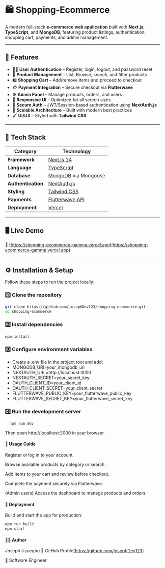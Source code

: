 # 🛍️ Shopping-Ecommerce

A modern full-stack **e-commerce web application** built with **Next.js**, **TypeScript**, and **MongoDB**, featuring product listings, authentication, shopping cart, payments, and admin management.

---

## 🚀 Features

- 🧑‍💻 **User Authentication** – Register, login, logout, and password reset
- 🛒 **Product Management** – List, Browse, search, and filter products
- 🛍️ **Shopping Cart** – Add/remove items and proceed to checkout
- 💳 **Payment Integration** – Secure checkout via **Flutterwave**
- ⚙️ **Admin Panel** – Manage products, orders, and users
- 📱 **Responsive UI** – Optimized for all screen sizes
- 🔐 **Secure Auth** – JWT/Session-based authentication using **NextAuth.js**
- 🧩 **Scalable Architecture** – Built with modern best practices
- 🖌️ **UI/UX** – Styled with **Tailwind CSS**

---

## 🧰 Tech Stack

| Category           | Technology                                       |
| ------------------ | ------------------------------------------------ |
| **Framework**      | [Next.js 14](https://nextjs.org/)                |
| **Language**       | [TypeScript](https://www.typescriptlang.org/)    |
| **Database**       | [MongoDB](https://www.mongodb.com/) via Mongoose |
| **Authentication** | [NextAuth.js](https://next-auth.js.org/)         |
| **Styling**        | [Tailwind CSS](https://tailwindcss.com/)         |
| **Payments**       | [Flutterwave API](https://flutterwave.com/)      |
| **Deployment**     | [Vercel](https://vercel.com/)                    |

---

## 🖥️ Live Demo

🔗 [https://shopping-ecommerce-gamma.vercel.app](https://shopping-ecommerce-gamma.vercel.app)

---

## ⚙️ Installation & Setup

Follow these steps to run the project locally:

### 1️⃣ Clone the repository

```bash
git clone https://github.com/josephDev123/shopping-ecommerce.git
cd shopping-ecommerce
```

### 2️⃣ Install dependencies

```bash
npm install
```

### 3️⃣ Configure environment variables

- Create a .env file in the project root and add:
- MONGODB_URI=your_mongodb_uri
- NEXTAUTH_URL=http://localhost:3000
- NEXTAUTH_SECRET=your_secret_key
- OAUTH_CLIENT_ID=your_client_id
- OAUTH_CLIENT_SECRET=your_client_secret
- FLUTTERWAVE_PUBLIC_KEY=your_flutterwave_public_key
- FLUTTERWAVE_SECRET_KEY=your_flutterwave_secret_key

### 4️⃣ Run the development server

```Bash
  npm run dev
```

Then open http://localhost:3000 in your browser.

#### 🧭 Usage Guide

Register or log in to your account.

Browse available products by category or search.

Add items to your cart and review before checkout.

Complete the payment securely via Flutterwave.

(Admin users) Access the dashboard to manage products and orders.

#### 🧱 Deployment

Build and start the app for production:

```bash
npm run build
npm start
```

#### 👨‍💻 Author

Joseph Uzuegbu
🔗 GitHub Profile(https://github.com/josephDev123)

💼 Software Engineer
